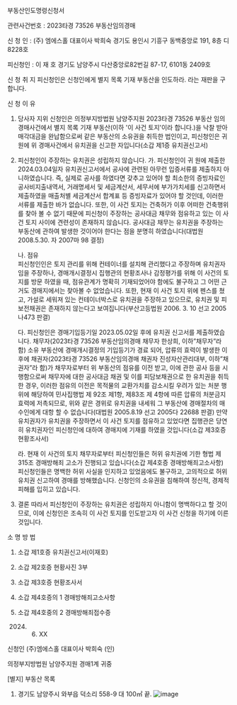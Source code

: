 부동산인도명령신청서


관련사건번호 :  2023타경 73526 부동산임의경매

신 청 인 : (주) 엠에스홀 대표이사 박희숙
          경기도 용인시 기흥구 동백중앙로 191, 8층 디8228호

피신청인 : 이  재  호
          경기도 남양주시 다산중앙로82번길 87-17, 6101동 2409호
           

신 청 취 지
피신청인은 신청인에게 별지 목록 기재 부동산을 인도하라.
라는 재판을 구합니다.


신 청 이 유

1. 당사자 지위
     신청인은 의정부지방법원 남양주지원 2023타경 73526 부동산 임의경매사건에서 별지 목록 기재 부동산(이하 '이 사건 토지'이라 합니다.)을 낙찰 받아 매각대금을 완납함으로써 같은 부동산의 소유권을 취득한 법인이고, 피신청인은 귀 원에 위 경매사건에서 유치권을 신고한 자입니다(소갑 제1증 유치권신고서)

2. 피신청인이 주장하는 유치권은 성립하지 않습니다. 
  가. 	피신청인이 귀 원에 제출한 2024.03.04일자 유치권신고서에서 공사에 관련된 아무런 입증서류를 제출하지 아니하였습니다. 즉, 실제로 공사를 하였다면 갖추고 있어야 할 최소한의 증빙자료인 공사비지출내역서, 거래명세서 및 세금계산서, 세무서에 부가가치세를 신고하면서 제출하였을 매출처별 세금계산서 합계표 등 증빙자료가 있어야 할 것인데, 이러한 서류를 제출한 바가 없습니다. 
      또한, 이 사건 토지는 건축허가 이후 어떠한 건축행위를 찾아 볼 수 없기 때문에 피신청이 주장하는 공사대금 채무와 점유하고 있는 이 사건 토지 사이에 견련성이 존재하지 않습니다. 공사대금 채무는 유치권을 주장하는 부동산에 관하여 발생한 것이어야 한다는 점을 분명히 하였습니다(대법원 2008.5.30. 자 2007마 98 결정)

   나. 점유	
	피신청인인은 토지 관리를 위해 컨테이너를 설치해 관리했다고 주장하며 유치권자임을 주장하나, 경매개시결정시 집행관의 현황조사나 감정평가를 위해 이 사건의 토지를 방문 하였을 때, 점유관계가 명확히 기재되었어야 함에도 불구하고 그 어떤 근거도 경매지에서는 찾아볼 수 없었습니다.
       또한, 현재 이 사건 토지 위에 펜스를 쳤고, 가설로 세워져 있는 컨테이너박스로 유치권을 주장하고 있으므로, 유치권 및 피보전채권은 존재하지 않는다고 보여집니다(부산고등법원 2006. 3. 10 선고 2005나473 판결)

   다. 	피신청인은 경매기입등기일 2023.05.02일 후에 유치권 신고서를 제출하였습니다. 채무자(2023타경 73526 부동산임의경매 채무자 한상희, 이하”채무자”라 함) 소유 부동산에 경매개시결정의 기입등기가 경료 되어, 압류의 효력이 발생한 이후에 채권자(2023타경 73526 부동산임의경매 채권자 진성자산관리대부, 이하”채권자”라 함)가 채무자로부터 위 부동산의 점유를 이전 받고, 이에 관한 공사 등을 시행함으로써 채무자에 대한 공사대금 채권 및 이를 피담보채권으로 한 유치권을 취득한 경우, 이러한 점유의 이전은 목적물의 교환가치를 감소시킬 우려가 있는 처분 행위에 해당하여 민사집행법 제 92조 제1항, 제83조 제 4항에 따른 압류의 처분금지효력에 저촉되므로, 위와 같은 경위로 유치권을 내세워 그 부동산에 경매절차의 매수인에게 대항 할 수 없습니다(대법원 2005.8.19 선고 2005다 22688 판결)
       만약 유치권자가 유치권을 주장하면서 이 사건 토지를 점유하고 있었다면 집행관은 당연히 유치권자인 피신청인에 대하여 경매지에 기재를 하였을 것입니다(소갑 제3호증 현황조사서)

    라. 현재 이 사건의 토지 채무자로부터 피신청인들은 허위 유치권에 기한 형법 제 315조 경매방해죄 고소가 진행되고 있습니다(소갑 제4호증 경매방해죄고소사항)
       피신청인들은 명백한 허위 사실을 인지하고 있었음에도 불구하고, 고의적으로 허위 유치권 신고하여 경매를 방해했습니다. 신청인의 소유권을 침해하여 정신적, 경제적 피해를 입히고 있습니다. 

3. 결론 
따라서 피신청인이 주장하는 유치권은 성립하지 아니함이 명백하다고 할 것이므로, 이에 신청인은 조속히 이 사건 토지를 인도받고자 이 사건 신청을 하기에 이른 것입니다. 

소 명 방 법
1. 소갑 제1호증           유치권신고서(이재호)
2. 소갑 제2호증           현황사진 3부	
3. 소갑 제3호증           현황조사서 
4. 소갑 제4호증의 1       경매방해죄고소사항
5. 소갑 제4호중의 2       경매방해죄접수증
 


   2024. 6. XX


신청인  (주)엠에스홀 대표이사 박희숙 (인)





의정부지방법원 남양주지원 경매1계 귀중
 
[별지]
부동산 목록

1. 경기도 남양주시 와부읍 덕소리 558-9 대 100㎡
끝.
![image](https://github.com/Lee-myungsun/myAuction/assets/62130704/5606fe8b-4744-45b2-8905-cc4439a144c3)
